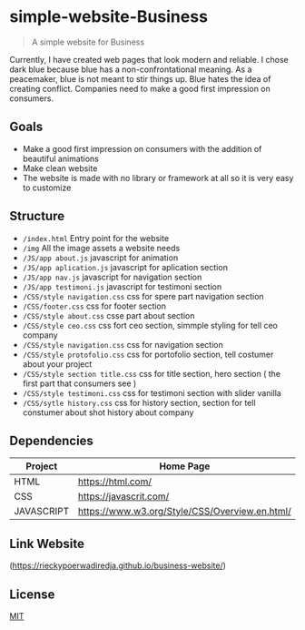# simple-website-Business

> A simple website for Business

Currently, I have created web pages that look modern and reliable. I chose dark blue because blue has a non-confrontational meaning. 
As a peacemaker, blue is not meant to stir things up. Blue hates the idea of creating conflict. Companies need to make a good first impression on consumers.

## Goals

- Make a good first impression on consumers with the addition of beautiful animations
- Make clean website
- The website is made with no library or framework at all so it is very easy to customize

## Structure

- `/index.html` Entry point for the website
- `/img` All the image assets a website needs
- `/JS/app about.js` javascript for animation
- `/JS/app aplication.js` javascript for aplication section
- `/JS/app nav.js`  javascript for navigation section
- `/JS/app testimoni.js` javascript for testimoni section
- `/CSS/style navigation.css` css for spere part navigation section
- `/CSS/footer.css` css for footer section
- `/CSS/style about.css` csse part about section
- `/CSS/style ceo.css` css fort ceo section, simmple styling for tell ceo company
- `/CSS/style navigation.css` css for navigation section
- `/CSS/style protofolio.css` css for portofolio section, tell costumer about your project
- `/CSS/style section title.css` css for title section, hero section ( the first part that consumers see )
- `/CSS/style testimoni.css` css for testimoni section with slider vanilla
- `/CSS/sytle history.css` css for history section, section for tell constumer about shot history about company



## Dependencies

| Project      | Home Page                                         |
|--------------|---------------------------------------------------|
| HTML         | <https://html.com/>                               |
| CSS          | <https://javascrit.com/>                          |
| JAVASCRIPT   | <https://www.w3.org/Style/CSS/Overview.en.html/>  |

## Link Website
(https://rieckypoerwadiredja.github.io/business-website/)

## License

[MIT](https://github.com/rieckypoerwadiredja/business-website/blob/main/LICENSE.txt)
